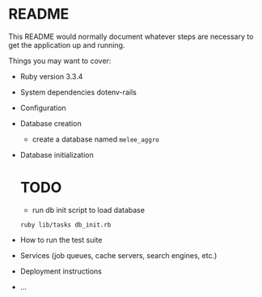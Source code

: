 # README

This README would normally document whatever steps are necessary to get the
application up and running.

Things you may want to cover:

* Ruby version
    3.3.4   

* System dependencies
    dotenv-rails
    
* Configuration


* Database creation
    - create a database named `melee_aggro`

* Database initialization

    # TODO
    - run db init script to load database

    `ruby lib/tasks db_init.rb`

* How to run the test suite

* Services (job queues, cache servers, search engines, etc.)

* Deployment instructions

* ...

